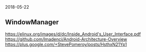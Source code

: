 2018-05-22

## WindowManager
https://elinux.org/images/d/dc/Inside_Android's_User_Interface.pdf
https://github.com/lmadenci/Android-Architecture-Overview
https://plus.google.com/+StevePomeroy/posts/HsthxN21Yp1